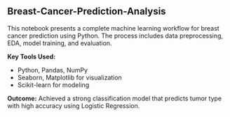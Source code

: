 ## Breast-Cancer-Prediction-Analysis

This notebook presents a complete machine learning workflow for breast cancer prediction using Python. The process includes data preprocessing, EDA, model training, and evaluation.

**Key Tools Used:**
- Python, Pandas, NumPy
- Seaborn, Matplotlib for visualization
- Scikit-learn for modeling

**Outcome:** Achieved a strong classification model that predicts tumor type with high accuracy using Logistic Regression.
